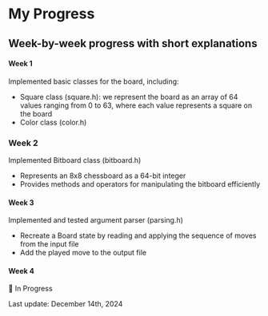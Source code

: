 # My Progress

## Week-by-week progress with short explanations

#### Week 1

Implemented basic classes for the board, including:
- Square class (square.h): we represent the board as an array of 64 values ranging from 0 to 63, where each value represents a square on the board
- Color class (color.h)

### Week 2

Implemented Bitboard class (bitboard.h)
- Represents an 8x8 chessboard as a 64-bit integer 
- Provides methods and operators for manipulating the bitboard efficiently

#### Week 3

Implemented and tested argument parser (parsing.h)
- Recreate a Board state by reading and applying the sequence of moves from the input file
- Add the played move to the output file

#### Week 4

🔄 In Progress

Last update: December 14th, 2024